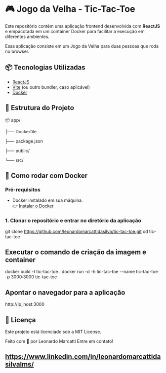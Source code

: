 # 🎮 Jogo da Velha - Tic-Tac-Toe

Este repositório contém uma aplicação frontend desenvolvida com **ReactJS** e empacotada em um container Docker para facilitar a execução em diferentes ambientes.

Essa aplicação consiste em um Jogo da Velha para duas pessoas que roda no browser.

## 📦 Tecnologias Utilizadas

- [ReactJS](https://reactjs.org/)
- [Vite](https://vitejs.dev/) (ou outro bundler, caso aplicável)
- [Docker](https://www.docker.com/)

## 📁 Estrutura do Projeto

<p>📦 app/</p>
   <p>├── Dockerfile</p>
   <p>├── package.json</p>
   <p>├── public/</p>
   <p>└── src/</p>

## 🐳 Como rodar com Docker

### Pré-requisitos

- Docker instalado em sua máquina.  
  👉 [Instalar o Docker](https://docs.docker.com/get-docker/)

### 1. Clonar o repositório e entrar no diretório da aplicação

git clone https://github.com/leonardomarcattidasilva/tic-tac-toe.git
cd tic-tac-toe

## Executar o comando de criação da imagem e container
docker build -t tic-tac-toe .
docker run -d -h tic-tac-toe --name tic-tac-toe -p 3000:3000 tic-tac-toe

## Apontar o navegador para a aplicação

http://ip_host:3000


## 📄 Licença
Este projeto está licenciado sob a MIT License.

Feito com 💙 por Leonardo Marcatti
Entre em contato!
## https://www.linkedin.com/in/leonardomarcattidasilvalms/